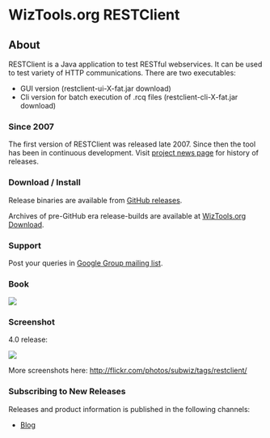 # WizTools.org RESTClient

## About

RESTClient is a Java application to test RESTful webservices. It can be used to test variety of HTTP communications. There are two executables:

* GUI version (restclient-ui-X-fat.jar download)
* Cli version for batch execution of .rcq files (restclient-cli-X-fat.jar download)

### Since 2007

The first version of RESTClient was released late 2007. Since then the tool has been in continuous development. Visit [project news page](https://github.com/wiztools/rest-client/wiki/News) for history of releases.

### Download / Install

Release binaries are available from [GitHub releases](https://github.com/wiztools/rest-client/releases).

Archives of pre-GitHub era release-builds are available at [WizTools.org Download](http://download.wiztools.org/rest-client/archive/index.html).

### Support

Post your queries in [Google Group mailing list](https://groups.google.com/forum/#!forum/rest-client).

### Book

[![](http://books.wiztools.org/restclient-book/restclient-book-small.jpg)](http://www.amazon.com/dp/B00KEADQF2?tag=wiztooorg-20)

### Screenshot

4.0 release:

[![](https://live.staticflickr.com/65535/54274308984_8b89c838fc_o_d.png)](https://www.flickr.com/photos/subwiz/54274308984/)

More screenshots here: http://flickr.com/photos/subwiz/tags/restclient/

### Subscribing to New Releases

Releases and product information is published in the following channels:

* [Blog](https://medium.com/wiztools)
